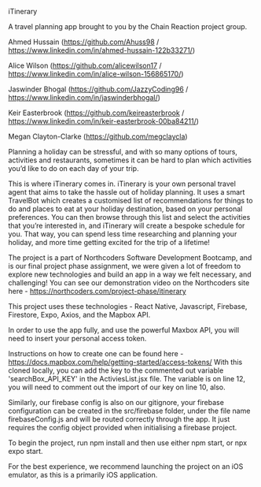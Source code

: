 iTinerary

A travel planning app brought to you by the Chain Reaction project group.

Ahmed Hussain (https://github.com/Ahuss98 / https://www.linkedin.com/in/ahmed-hussain-122b33271/)

Alice Wilson (https://github.com/alicewilson17 / https://www.linkedin.com/in/alice-wilson-156865170/) 

Jaswinder Bhogal (https://github.com/JazzyCoding96 / https://www.linkedin.com/in/jaswinderbhogal/)

Keir Easterbrook (https://github.com/keireasterbrook / https://www.linkedin.com/in/keir-easterbrook-00ba84211/)

Megan Clayton-Clarke (https://github.com/megclaycla)

Planning a holiday can be stressful, and with so many options of tours, activities and restaurants, sometimes it can be hard to plan which activities you’d like to do on each day of your trip.

This is where iTinerary comes in. iTinerary is your own personal travel agent that aims to take the hassle out of holiday planning. It uses a smart TravelBot which creates a customised list of recommendations for things to do and places to eat at your holiday destination, based on your personal preferences. You can then browse through this list and select the activities that you’re interested in, and iTinerary will create a bespoke schedule for you. That way, you can spend less time researching and planning your holiday, and more time getting excited for the trip of a lifetime!

The project is a part of Northcoders Software Development Bootcamp, and is our final project phase assignment, we were given a lot of freedom to explore new technologies and build an app in a way we felt necessary, and challenging! You can see our demonstration video on the Northcoders site here - https://northcoders.com/project-phase/itinerary

This project uses these technologies -
React Native, 
Javascript, 
Firebase, 
Firestore, 
Expo, 
Axios, 
and the Mapbox API.

In order to use the app fully, and use the powerful Maxbox API, you will need to insert your personal access token.

Instructions on how to create one can be found here - https://docs.mapbox.com/help/getting-started/access-tokens/
With this cloned locally, you can add the key to the commented out variable 'searchBox_API_KEY' in the ActiviesList.jsx file. The variable is on line 12, you will need to comment out the import of our key on line 10, also.

Similarly, our firebase config is also on our gitignore, your firebase configuration can be created in the src/firebase folder, under the file name firebaseConfig.js and will be routed correctly through the app. It just requires the config object provided when initialising a firebase project.

To begin the project, run npm install and then use either npm start, or npx expo start.

For the best experience, we recommend launching the project on an iOS emulator, as this is a primarily iOS application.
